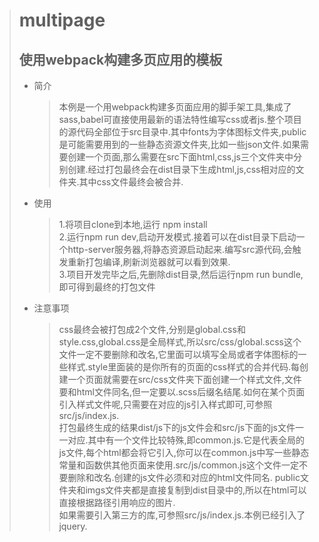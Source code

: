 ># multipage
>## 使用webpack构建多页应用的模板
> * 简介
>     >  本例是一个用webpack构建多页面应用的脚手架工具,集成了sass,babel可直接使用最新的语法特性编写css或者js.整个项目的源代码全部位于src目录中.其中fonts为字体图标文件夹,public是可能需要用到的一些静态资源文件夹,比如一些json文件.如果需要创建一个页面,那么需要在src下面html,css,js三个文件夹中分别创建.经过打包最终会在dist目录下生成html,js,css相对应的文件夹.其中css文件最终会被合并.
> * 使用
>     > 1.将项目clone到本地,运行 npm install  
        2.运行npm run dev,启动开发模式.接着可以在dist目录下启动一个http-server服务器,将静态资源启动起来.编写src源代码,会触发重新打包编译,刷新浏览器就可以看到效果.  
        3.项目开发完毕之后,先删除dist目录,然后运行npm run bundle,即可得到最终的打包文件  
> * 注意事项
>      > css最终会被打包成2个文件,分别是global.css和style.css,global.css是全局样式,所以src/css/global.scss这个文件一定不要删除和改名,它里面可以填写全局或者字体图标的一些样式.style里面装的是你所有的页面的css样式的合并代码.每创建一个页面就需要在src/css文件夹下面创建一个样式文件,文件要和html文件同名,但一定要以.scss后缀名结尾.如何在某个页面引入样式文件呢,只需要在对应的js引入样式即可,可参照src/js/index.js.  
        打包最终生成的结果dist/js下的js文件会和src/js下面的js文件一一对应.其中有一个文件比较特殊,即common.js.它是代表全局的js文件,每个html都会将它引入,你可以在common.js中写一些静态常量和函数供其他页面来使用.src/js/common.js这个文件一定不要删除和改名.创建的js文件必须和对应的html文件同名.
        public文件夹和imgs文件夹都是直接复制到dist目录中的,所以在html可以直接根据路径引用响应的图片.  
        如果需要引入第三方的库,可参照src/js/index.js.本例已经引入了jquery.          
